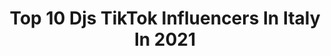 ---
title: Top 10 Djs TikTok Influencers In Italy In 2021
description: >-
  Find top djs TikTok influencers in Italy in 2021. Most popular hashtags: #viral #perte #neiperte #duetto.
platform: TikTok
hits: 9
text_top: See the most popular TikTok profiles on inBeat.
text_bottom: Our search engine aggregates 9 TikTok influencers like this in Italy for you to contact.
profiles:
  - username: "lucadea"
    fullname: >-
      LUCA DEA
    bio: >-
      🇮🇹 videomaker 🎥 since2008 FACEBOOK 101 K followers INSTAGRAM 99 K followers
    location: "Italy"
    followers: 8380
    engagement: 451
    commentsToLikes: 0.025598
    id: ckbkvqd7lrbpk0j23wdt0dyq8
    verified: false
    hashtags: "#lucadea, #ibiza, #techhousemusic, #techhousedj"
  - username: "filippolombardelli"
    fullname: >-
      filippolombardelli
    bio: >-
      Italian🇮🇹 📍Marche Singer & Pianist 🎤🎹 Instagram: @filippolombardelli
    location: "Italy"
    followers: 36800
    engagement: 1369
    commentsToLikes: 0.022248
    id: ck83zgaum0i2a0j78461ysje3
    verified: false
    hashtags: "#pianoforte, #ricordi, #triste, #piano"
  - username: "emanuelebianconi"
    fullname: >-
      emanuele bianconi
    bio: >-
      Emanuele Bianconi💪 01 Z 🔥 🤣🤩
    location: "Italy"
    followers: 4987
    engagement: 692
    commentsToLikes: 0.055212
    id: cka8gg9o96hb80i78oeo5aihb
    verified: false
    hashtags: "#duetto, #perte, #foryou, #neiperte"
  - username: "lollibusmusic"
    fullname: >-
      Lollibus_
    bio: >-
      International Dj and Producer trying to make memes with my music for a living
    location: "Italy"
    followers: 2958
    engagement: 913
    commentsToLikes: 0.027920
    id: ck8vshyi7dnfj0j78wnmc2ab2
    verified: false
    hashtags: "#fup, #viral, #fyp, #spongebobmemes"
  - username: "morethanibiza"
    fullname: >-
      More Than Ibiza
    bio: >-
      👉 Follow us if you love IBIZA or FORMENTERA! ☀️
    location: "Italy"
    followers: 11500
    engagement: 665
    commentsToLikes: 0.027440
    id: ckacajhjwh06p0i78gkme22cy
    verified: false
    hashtags: "#tiktokespa, #baleares, #sea, #orange"
  - username: "andreadamante"
    fullname: >-
      Andrea Damante
    bio: >-
      Dj and producer
    location: "Italy"
    followers: 244300
    engagement: 580
    commentsToLikes: 0.002396
    id: ck8w3eybd7hp60j78jlissm4i
    verified: true
    hashtags: "#amazonprime, #thinkabout, #fifa20, #djs"
  - username: "djshablo"
    fullname: >-
      SHABLO
    bio: >-
      M’MANC 💔 featuring Sfera Ebbasta & Geolier 📈📲 ⤵️
    location: "Italy"
    followers: 71800
    engagement: 894
    commentsToLikes: 0.007095
    id: ckcej0vcyrmde0j23mzhe55r8
    verified: true
    hashtags: "#noncisto, #urubamba, #mmanc, #geolier"
  - username: "bobomartini"
    fullname: >-
      BoboMartini🇮🇹
    bio: >-
      Lv. 23 / Fiumicino🇮🇹 directbobomartini@gmail.com No Edit Transitioner🔂
    location: "Italy"
    followers: 35400
    engagement: 1020
    commentsToLikes: 0.047548
    id: cka6natjkal1h0i7849bos2g1
    verified: true
    hashtags: "#twitchitalia, #italy, #trend, #twitch"
  - username: "francescapreani"
    fullname: >-
      francescapreani
    bio: >-
      Francesca ♡ 20 yrs old ♡ Italy 🇮🇹 FOLLOW ME ON: 🎀Instagram: francescapreani
    location: "Italy"
    followers: 51000
    engagement: 1383
    commentsToLikes: 0.016050
    id: ckb0o6rbqecf30j230spc819i
    verified: false
    hashtags: "#dog, #viral, #perte, #mmanc"
---